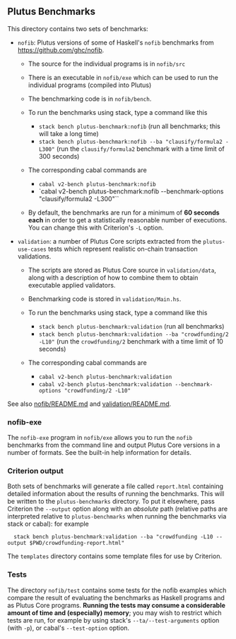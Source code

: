 ## Plutus Benchmarks

This directory contains two sets of benchmarks:

* `nofib`: Plutus versions of some of Haskell's `nofib` benchmarks from https://github.com/ghc/nofib.

   * The source for the individual programs is in `nofib/src`
   * There is an executable in `nofib/exe` which can be used to run the individual programs (compiled into Plutus)
   * The benchmarking code is in `nofib/bench`.

   * To run the benchmarks using stack, type a command like this
       * `stack bench plutus-benchmark:nofib` (run all benchmarks; this will take a long time)
       * `stack bench plutus-benchmark:nofib --ba "clausify/formula2 -L300"` (run the `clausify/formula2`
          benchmark with a time limit of 300 seconds)

   * The corresponding cabal commands are
       * `cabal v2-bench plutus-benchmark:nofib`
       * `cabal v2-bench plutus-benchmark:nofib --benchmark-options "clausify/formula2 -L300"``

   * By default, the benchmarks are run for a minimum of **60 seconds each** in order to get a
     statistically reasonable number of executions.  You can change this with Criterion's `-L` option.

* `validation`:  a number of Plutus Core scripts extracted from the `plutus-use-cases` tests which represent realistic on-chain
   transaction validations.

   * The scripts are stored as Plutus Core source in `validation/data`, along with a description
     of how to combine them to obtain executable applied validators.
   * Benchmarking code is stored in `validation/Main.hs`.

   * To run the benchmarks using stack, type a command like this
       * `stack bench plutus-benchmark:validation` (run all benchmarks)
       * `stack bench plutus-benchmark:validation --ba "crowdfunding/2 -L10"` (run the `crowdfunding/2`
           benchmark with a time limit of 10 seconds)
   * The corresponding cabal commands are
       * `cabal v2-bench plutus-benchmark:validation`
       * `cabal v2-bench plutus-benchmark:validation --benchmark-options "crowdfunding/2 -L10"`

See also  [nofib/README.md](./nofib/README.md)  and [validation/README.md](./validation/README.md).

### nofib-exe
The `nofib-exe` program in `nofib/exe` allows you to run the `nofib` benchmarks from the command line and
output Plutus Core versions in a number of formats.  See the built-in help information
for details.

### Criterion output

Both sets of benchmarks will generate a file called `report.html` containing
detailed information about the results of running the benchmarks. This will be
written to the `plutus-benchmarks` directory.  To put it elsewhere, pass
Criterion the `--output` option along with an *absolute* path (relative paths
are interpreted relative to `plutus-benchmarks` when running the benchmarks via
stack or cabal): for example

```
  stack bench plutus-benchmark:validation --ba "crowdfunding -L10 --output $PWD/crowdfunding-report.html"
```

The `templates` directory contains some template files for use by Criterion.

### Tests

The directory `nofib/test` contains some tests for the nofib examples which
compare the result of evaluating the benchmarks as Haskell programs and as
Plutus Core programs.  **Running the tests may consume a considerable amount of
time and (especially) memory**; you may wish to restrict which tests are run,
for example by using stack's `--ta/--test-arguments` option (with `-p`), or cabal's
`--test-option` option.